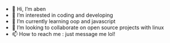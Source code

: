 - 👋 Hi, I’m aben
- 👀 I’m interested in coding and developing
- 🌱 I’m currently learning oop and javascript
- 💞️ I’m looking to collaborate on open source projects with linux
- 📫 How to reach me : just message me lol!


<!---
ratmol/ratmol is a ✨ special ✨ repository because its `README.md` (this file) appears on your GitHub profile.
You can click the Preview link to take a look at your changes.
--->

